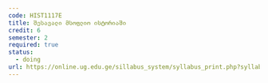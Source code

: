 ```yaml
---
code: HIST1117E
title: შესავალი მსოფლიო ისტორიაში
credit: 6
semester: 2
required: true
status:
  - doing
url: https://online.ug.edu.ge/sillabus_system/syllabus_print.php?syllabusID=10678
---
```


